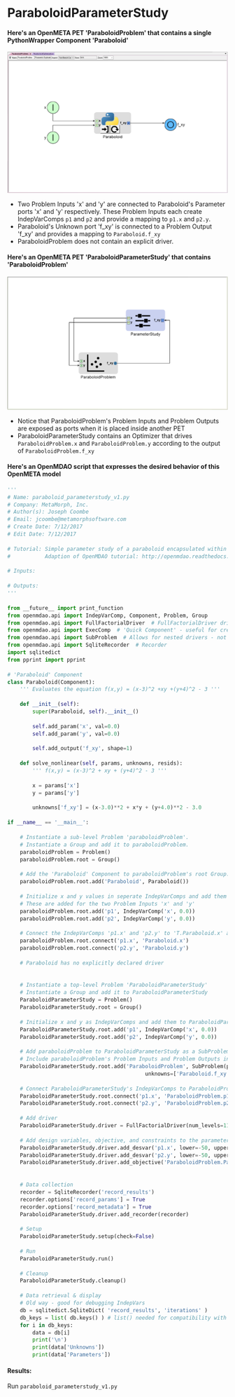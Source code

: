 # ParaboloidParameterStudy

#### Here's an OpenMETA PET 'ParaboloidProblem' that contains a single PythonWrapper Component 'Paraboloid'
![Paraboloid](images/ParaboloidProblem.PNG)

* Two Problem Inputs 'x' and 'y' are connected to Paraboloid's Parameter ports 'x' and 'y' respectively. 
These Problem Inputs each create IndepVarComps `p1` and `p2` and provide a mapping to `p1.x` and `p2.y`.
* Paraboloid's Unknown port 'f_xy' is connected to a Problem Output 'f_xy' and provides a mapping to `Paraboloid.f_xy`
* ParaboloidProblem does not contain an explicit driver.


#### Here's an OpenMETA PET 'ParaboloidParameterStudy' that contains 'ParaboloidProblem'
![ParaboloidProblem](images/ParaboloidParameterStudy.PNG)

* Notice that ParaboloidProblem's Problem Inputs and Problem Outputs are exposed as ports when it is placed inside another PET
* ParaboloidParameterStudy contains an Optimizer that drives `ParaboloidProblem.x` and `ParaboloidProblem.y` according to the output 
of `ParaboloidProblem.f_xy`


#### Here's an OpenMDAO script that expresses the desired behavior of this OpenMETA model
```python
'''
# Name: paraboloid_parameterstudy_v1.py
# Company: MetaMorph, Inc.
# Author(s): Joseph Coombe
# Email: jcoombe@metamorphsoftware.com
# Create Date: 7/12/2017
# Edit Date: 7/12/2017

# Tutorial: Simple parameter study of a paraboloid encapsulated within a SubProblem in OpenMDAO
#           Adaption of OpenMDAO tutorial: http://openmdao.readthedocs.io/en/1.7.3/usr-guide/tutorials/paraboloid-tutorial.html

# Inputs:

# Outputs:
'''

from __future__ import print_function
from openmdao.api import IndepVarComp, Component, Problem, Group
from openmdao.api import FullFactorialDriver  # FullFactorialDriver driver
from openmdao.api import ExecComp  # 'Quick Component' - useful for creating constraints
from openmdao.api import SubProblem  # Allows for nested drivers - not currently supported in OpenMETA - Introduced in OpenMDAO v.1.7.2.
from openmdao.api import SqliteRecorder  # Recorder
import sqlitedict  
from pprint import pprint

# 'Paraboloid' Component
class Paraboloid(Component):
    ''' Evaluates the equation f(x,y) = (x-3)^2 +xy +(y+4)^2 - 3 '''

    def __init__(self):
        super(Paraboloid, self).__init__()
        
        self.add_param('x', val=0.0)
        self.add_param('y', val=0.0)
        
        self.add_output('f_xy', shape=1)
        
    def solve_nonlinear(self, params, unknowns, resids):
        ''' f(x,y) = (x-3)^2 + xy + (y+4)^2 - 3 '''
        
        x = params['x']
        y = params['y']
        
        unknowns['f_xy'] = (x-3.0)**2 + x*y + (y+4.0)**2 - 3.0
        
if __name__ == '__main__':

    # Instantiate a sub-level Problem 'paraboloidProblem'.
    # Instantiate a Group and add it to paraboloidProblem.
    paraboloidProblem = Problem()
    paraboloidProblem.root = Group()
    
    # Add the 'Paraboloid' Component to paraboloidProblem's root Group.
    paraboloidProblem.root.add('Paraboloid', Paraboloid())
    
    # Initialize x and y values in seperate IndepVarComps and add them to paraboloidProblem's root group
    # These are added for the two Problem Inputs 'x' and 'y'
    paraboloidProblem.root.add('p1', IndepVarComp('x', 0.0))
    paraboloidProblem.root.add('p2', IndepVarComp('y', 0.0))
    
    # Connect the IndepVarComps 'p1.x' and 'p2.y' to 'T.Paraboloid.x' and 'T.Paraboloid.y' respectively
    paraboloidProblem.root.connect('p1.x', 'Paraboloid.x')
    paraboloidProblem.root.connect('p2.y', 'Paraboloid.y')

    # Paraboloid has no explicitly declared driver
    
    
    # Instantiate a top-level Problem 'ParaboloidParameterStudy'
    # Instantiate a Group and add it to ParaboloidParameterStudy
    ParaboloidParameterStudy = Problem()
    ParaboloidParameterStudy.root = Group()
    
    # Initialize x and y as IndepVarComps and add them to ParaboloidParameterStudy's root group
    ParaboloidParameterStudy.root.add('p1', IndepVarComp('x', 0.0)) 
    ParaboloidParameterStudy.root.add('p2', IndepVarComp('y', 0.0)) 
    
    # Add paraboloidProblem to ParaboloidParameterStudy as a SubProblem called 'ParaboloidProblem' 
    # Include paraboloidProblem's Problem Inputs and Problem Outputs in 'params' and 'unknowns' fields SubProblem 
    ParaboloidParameterStudy.root.add('ParaboloidProblem', SubProblem(paraboloidProblem, params=['p1.x', 'p2.y'],
                                            unknowns=['Paraboloid.f_xy']))  # This is where you designate what to expose to the outside world
    
    # Connect ParaboloidParameterStudy's IndepVarComps to ParaboloidProblem's params
    ParaboloidParameterStudy.root.connect('p1.x', 'ParaboloidProblem.p1.x')
    ParaboloidParameterStudy.root.connect('p2.y', 'ParaboloidProblem.p2.y')
    
    # Add driver
    ParaboloidParameterStudy.driver = FullFactorialDriver(num_levels=11)
    
    # Add design variables, objective, and constraints to the parameter study driver
    ParaboloidParameterStudy.driver.add_desvar('p1.x', lower=-50, upper=50)
    ParaboloidParameterStudy.driver.add_desvar('p2.y', lower=-50, upper=50)
    ParaboloidParameterStudy.driver.add_objective('ParaboloidProblem.Paraboloid.f_xy')
    
    
    # Data collection
    recorder = SqliteRecorder('record_results')
    recorder.options['record_params'] = True
    recorder.options['record_metadata'] = True
    ParaboloidParameterStudy.driver.add_recorder(recorder)
    
    # Setup
    ParaboloidParameterStudy.setup(check=False)
    
    # Run 
    ParaboloidParameterStudy.run()
    
    # Cleanup
    ParaboloidParameterStudy.cleanup()
    
    # Data retrieval & display
    # Old way - good for debugging IndepVars
    db = sqlitedict.SqliteDict( 'record_results', 'iterations' )
    db_keys = list( db.keys() ) # list() needed for compatibility with Python 3. Not needed for Python 2
    for i in db_keys:
        data = db[i]
        print('\n')
        print(data['Unknowns'])
        print(data['Parameters'])
```
#### Results:  
Run `paraboloid_parameterstudy_v1.py`